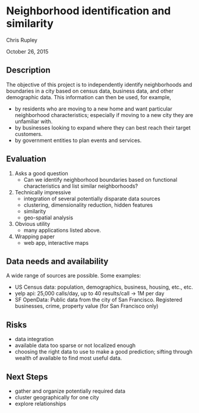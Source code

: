 # Neighborhood identification and similarity

Chris Rupley

October 26, 2015


## Description

The objective of this project is to independently identify neighborhoods and boundaries in a city based on census data, business data, and other demographic data. This information can then be used, for example,

* by residents who are moving to a new home and want particular neighborhood characteristics; especially if moving to a new city they are unfamiliar with.
* by businesses looking to expand where they can best reach their target customers.
* by government entities to plan events and services.


## Evaluation

1. Asks a good question
	* Can we identify neighborhood boundaries based on functional characteristics and list similar neighborhoods?
2. Technically impressive
	* integration of several potentially disparate data sources
	* clustering, dimensionality reduction, hidden features
	* similarity
	* geo-spatial analysis
3. Obvious utility
	* many applications listed above.
4. Wrapping paper
	* web app, interactive maps

## Data needs and availability

A wide range of sources are possible. Some examples:

* US Census data: population, demographics, business, housing, etc., etc.
* yelp api: 25,000 calls/day, up to 40 results/call -> 1M per day
* SF OpenData: Public data from the city of San Francisco. Registered businesses, crime, property value (for San Francisco only)

## Risks

* data integration
* available data too sparse or not localized enough
* choosing the right data to use to make a good prediction; sifting through wealth of available to find most useful data.

## Next Steps

* gather and organize potentially required data
* cluster geographically for one city
* explore relationships


